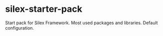 # silex-starter-pack
Start pack for Silex Framework. Most used packages and libraries. Default
configuration.
